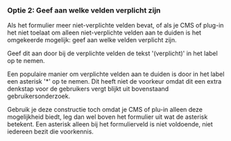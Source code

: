 ### Optie 2: Geef aan welke velden verplicht zijn

Als het formulier meer niet-verplichte velden bevat, of als je CMS of plug-in het niet toelaat om alleen niet-verplichte velden aan te duiden is het omgekeerde mogelijk: geef aan welke velden verplicht zijn.

Geef dit aan door bij de verplichte velden de tekst '(verplicht)' in het label op te nemen.

Een populaire manier om verplichte velden aan te duiden is door in het label een asterisk '\*' op te nemen. Dit heeft niet de voorkeur omdat dit een extra denkstap voor de gebruikers vergt blijkt uit bovenstaand gebruikersonderzoek.

Gebruik je deze constructie toch omdat je CMS of plu-in alleen deze mogelijkheid biedt, leg dan wel boven het formulier uit wat de asterisk betekent. Een asterisk alleen bij het formulierveld is niet voldoende, niet iedereen bezit die voorkennis.
